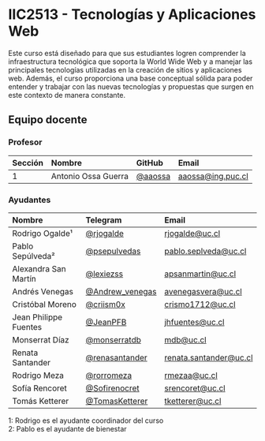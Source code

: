 # IIC2513 - Tecnologías y Aplicaciones Web

Este curso está diseñado para que sus estudiantes logren comprender la infraestructura tecnológica que soporta la World Wide Web y a manejar las principales tecnologías utilizadas en la creación de sitios y aplicaciones web. Además, el curso proporciona una base conceptual sólida para poder entender y trabajar con las nuevas tecnologías y propuestas que surgen en este contexto de manera constante.

## Equipo docente

### Profesor

| Sección | Nombre | GitHub | Email |
| :------ | :----- | :----- | :---- |
| 1 | Antonio Ossa Guerra | [@aaossa] | [aaossa@ing.puc.cl]

[@aaossa]:              https://github.com/aaossa
[aaossa@ing.puc.cl]:    mailto:aaossa@ing.puc.cl

### Ayudantes

| Nombre | Telegram | Email | 
| :----- | :----- | :---- |
| Rodrigo Ogalde¹ | [@rjogalde](https://github.com/rjogalde) | [rjogalde@uc.cl](mailto:rjogalde@uc.cl) |
| Pablo Sepúlveda² | [@psepulvedas](https://github.com/psepulvedas) | [pablo.seplveda@uc.cl](mailto:pablo.seplveda@uc.cl) |
| Alexandra San Martín | [@lexiezss](https://github.com/lexiezss) | [apsanmartin@uc.cl](mailto:apsanmartin@uc.cl) |
| Andrés Venegas | [@Andrew_venegas](https://github.com/Andrew_venegas) | [avenegasvera@uc.cl](mailto:avenegasvera@uc.cl) |
| Cristóbal Moreno | [@criism0x](https://github.com/criism0x) | [crismo1712@uc.cl](mailto:crismo1712@uc.cl) |
| Jean Philippe Fuentes | [@JeanPFB](https://github.com/JeanPFB) | [jhfuentes@uc.cl](mailto:jhfuentes@uc.cl) |
| Monserrat Díaz | [@monserratdb](https://github.com/monserratdb) | [mdb@uc.cl](mailto:mdb@uc.cl) |
| Renata Santander | [@renasantander](https://github.com/renasantander) | [renata.santander@uc.cl](mailto:renata.santander@uc.cl) |
| Rodrigo Meza | [@rorromeza](https://github.com/rorromeza) | [rmezaa@uc.cl](mailto:rmezaa@uc.cl) |
| Sofía Rencoret | [@Sofirenocret](https://github.com/Sofirenocret) | [srencoret@uc.cl](mailto:srencoret@uc.cl) |
| Tomás Ketterer | [@TomasKetterer](https://github.com/TomasKetterer) | [tketterer@uc.cl](mailto:tketterer@uc.cl) |

1: Rodrigo es el ayudante coordinador del curso  
2: Pablo es el ayudante de bienestar
